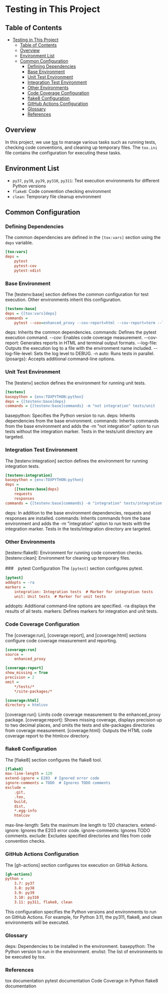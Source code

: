 # Testing in This Project

## Table of Contents

- [Testing in This Project](#testing-in-this-project)
  - [Table of Contents](#table-of-contents)
  - [Overview](#overview)
  - [Environment List](#environment-list)
  - [Common Configuration](#common-configuration)
    - [Defining Dependencies](#defining-dependencies)
    - [Base Environment](#base-environment)
    - [Unit Test Environment](#unit-test-environment)
    - [Integration Test Environment](#integration-test-environment)
    - [Other Environments](#other-environments)
    - [Code Coverage Configuration](#code-coverage-configuration)
    - [flake8 Configuration](#flake8-configuration)
    - [GitHub Actions Configuration](#github-actions-configuration)
    - [Glossary](#glossary)
    - [References](#references)

## Overview

In this project, we use [tox](https://tox.readthedocs.io/) to manage various tasks such as running tests, checking code conventions, and cleaning up temporary files. The `tox.ini` file contains the configuration for executing these tasks.

## Environment List

- `py37`, `py38`, `py39`, `py310`, `py311`: Test execution environments for different Python versions
- `flake8`: Code convention checking environment
- `clean`: Temporary file cleanup environment

## Common Configuration

### Defining Dependencies

The common dependencies are defined in the `[tox:vars]` section using the `deps` variable.

```ini
[tox:vars]
deps =
    pytest
    pytest-cov
    pytest-xdist
```

### Base Environment
The [testenv:base] section defines the common configuration for test execution. Other environments inherit this configuration.

```ini
[testenv:base]
deps = {[tox:vars]deps}
commands =
    pytest --cov=enhanced_proxy --cov-report=html --cov-report=term --log-file={envtmpdir}/{envname}.log --log-file-level=DEBUG -n auto {posargs}
```
deps: Inherits the common dependencies.
commands: Defines the pytest execution command.
--cov: Enables code coverage measurement.
--cov-report: Generates reports in HTML and terminal output formats.
--log-file: Outputs the execution log to a file with the environment name included.
--log-file-level: Sets the log level to DEBUG.
-n auto: Runs tests in parallel.
{posargs}: Accepts additional command-line options.

### Unit Test Environment
The [testenv] section defines the environment for running unit tests.

```ini
[testenv]
basepython = {env:TOXPYTHON:python}
deps = {[testenv:base]deps}
commands = {[testenv:base]commands} -m "not integration" tests/unit
```
basepython: Specifies the Python version to run.
deps: Inherits dependencies from the base environment.
commands: Inherits commands from the base environment and adds the -m "not integration" option to run tests without the integration marker. Tests in the tests/unit directory are targeted.

### Integration Test Environment

The [testenv:integration] section defines the environment for running integration tests.

```ini
[testenv:integration]
basepython = {env:TOXPYTHON:python}
deps =
    {[testenv:base]deps}
    requests
    responses
commands = {[testenv:base]commands} -m "integration" tests/integration
```

deps: In addition to the base environment dependencies, requests and responses are installed.
commands: Inherits commands from the base environment and adds the -m "integration" option to run tests with the integration marker. Tests in the tests/integration directory are targeted.

### Other Environments
[testenv:flake8]: Environment for running code convention checks.
[testenv:clean]: Environment for cleaning up temporary files.

###　pytest Configuration
The `[pytest]` section configures pytest.

```ini
[pytest]
addopts = -ra
markers =
    integration: Integration tests  # Marker for integration tests
    unit: Unit tests  # Marker for unit tests
```
addopts: Additional command-line options are specified. -ra displays the results of all tests.
markers: Defines markers for integration and unit tests.

### Code Coverage Configuration
The [coverage:run], [coverage:report], and [coverage:html] sections configure code coverage measurement and reporting.

```ini
[coverage:run]
source =
    enhanced_proxy

[coverage:report]
show_missing = True
precision = 2
omit =
    */tests/*
    */site-packages/*

[coverage:html]
directory = htmlcov
```
[coverage:run]: Limits code coverage measurement to the enhanced_proxy package.
[coverage:report]: Shows missing coverage, displays precision up to two decimal places, and omits the tests and site-packages directories from coverage measurement.
[coverage:html]: Outputs the HTML code coverage report to the htmlcov directory.

### flake8 Configuration
The [flake8] section configures the flake8 tool.

```ini
[flake8]
max-line-length = 120
extend-ignore = E203  # Ignored error code
ignore-comments = TODO  # Ignores TODO comments
exclude =
    .git,
    .tox,
    build,
    dist,
    *.egg-info
    htmlcov
```
max-line-length: Sets the maximum line length to 120 characters.
extend-ignore: Ignores the E203 error code.
ignore-comments: Ignores TODO comments.
exclude: Excludes specified directories and files from code convention checks.

### GitHub Actions Configuration
The [gh-actions] section configures tox execution on GitHub Actions.

```ini
[gh-actions]
python =
    3.7: py37
    3.8: py38
    3.9: py39
    3.10: py310
    3.11: py311, flake8, clean
```

This configuration specifies the Python versions and environments to run on GitHub Actions. For example, for Python 3.11, the py311, flake8, and clean environments will be executed.

### Glossary
deps: Dependencies to be installed in the environment.
basepython: The Python version to run in the environment.
envlist: The list of environments to be executed by tox.

### References
tox documentation
pytest documentation
Code Coverage in Python
flake8 documentation

